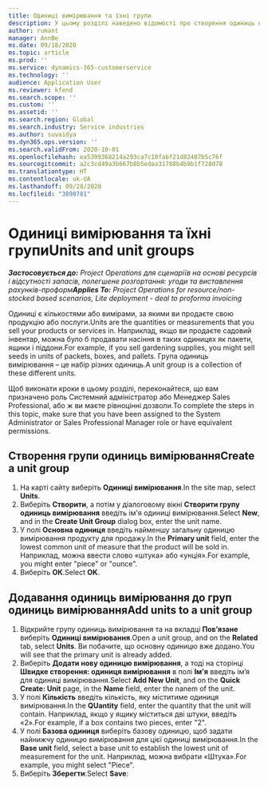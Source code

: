 ```yaml
---
title: Одиниці вимірювання та їхні групи
description: У цьому розділі наведено відомості про створення одиниць вимірювання та груп одиниць вимірювання в Dynamics 365 Project Operations.
author: rumant
manager: AnnBe
ms.date: 09/18/2020
ms.topic: article
ms.prod: ''
ms.service: dynamics-365-customerservice
ms.technology: ''
audience: Application User
ms.reviewer: kfend
ms.search.scope: ''
ms.custom: ''
ms.assetid: ''
ms.search.region: Global
ms.search.industry: Service industries
ms.author: suvaidya
ms.dyn365.ops.version: ''
ms.search.validFrom: 2020-10-01
ms.openlocfilehash: ea5399368214a293ca7c10fabf21d82407b5c76f
ms.sourcegitcommit: a2c3cd49a3b667b8b5edaa31788b4b9b1f728d78
ms.translationtype: HT
ms.contentlocale: uk-UA
ms.lasthandoff: 09/28/2020
ms.locfileid: "3898781"
---
```

# <a name="units-and-unit-groups"></a><span data-ttu-id="07e3a-103">Одиниці вимірювання та їхні групи</span><span class="sxs-lookup"><span data-stu-id="07e3a-103">Units and unit groups</span></span>

<span data-ttu-id="07e3a-104">_**Застосовується до:** Project Operations для сценаріїв на основі ресурсів і відсутності запасів, полегшене розгортання: угоди та виставлення рахунків-проформ_</span><span class="sxs-lookup"><span data-stu-id="07e3a-104">_**Applies To:** Project Operations for resource/non-stocked based scenarios, Lite deployment - deal to proforma invoicing_</span></span>

<span data-ttu-id="07e3a-105">Одиниці є кількостями або вимірами, за якими ви продаєте свою продукцію або послуги.</span><span class="sxs-lookup"><span data-stu-id="07e3a-105">Units are the quantities or measurements that you sell your products or services in.</span></span> <span data-ttu-id="07e3a-106">Наприклад, якщо ви продаєте садовий інвентар, можна було б продавати насіння в таких одиницях як пакети, ящики і піддони.</span><span class="sxs-lookup"><span data-stu-id="07e3a-106">For example, if you sell gardening supplies, you might sell seeds in units of packets, boxes, and pallets.</span></span> <span data-ttu-id="07e3a-107">Група одиниць вимірювання – це набір різних одиниць.</span><span class="sxs-lookup"><span data-stu-id="07e3a-107">A unit group is a collection of these different units.</span></span>

<span data-ttu-id="07e3a-108">Щоб виконати кроки в цьому розділі, переконайтеся, що вам призначено роль Системний адміністратор або Менеджер Sales Professional, або ж ви маєте рівноцінні дозволи.</span><span class="sxs-lookup"><span data-stu-id="07e3a-108">To complete the steps in this topic, make sure that you have been assigned to the System Administrator or Sales Professional Manager role or have equivalent permissions.</span></span>

## <a name="create-a-unit-group"></a><span data-ttu-id="07e3a-109">Створення групи одиниць вимірювання</span><span class="sxs-lookup"><span data-stu-id="07e3a-109">Create a unit group</span></span>

1. <span data-ttu-id="07e3a-110">На карті сайту виберіть **Одиниці вимірювання**.</span><span class="sxs-lookup"><span data-stu-id="07e3a-110">In the site map, select **Units**.</span></span>
2. <span data-ttu-id="07e3a-111">Виберіть **Створити**, а потім у діалоговому вікні **Створити групу одиниць вимірювання** введіть ім'я одиниці вимірювання.</span><span class="sxs-lookup"><span data-stu-id="07e3a-111">Select **New**, and in the **Create Unit Group** dialog box, enter the unit name.</span></span>
3. <span data-ttu-id="07e3a-112">У полі **Основна одиниця** введіть найменшу загальну одиницю вимірювання продукту для продажу.</span><span class="sxs-lookup"><span data-stu-id="07e3a-112">In the **Primary unit** field, enter the lowest common unit of measure that the product will be sold in.</span></span> <span data-ttu-id="07e3a-113">Наприклад, можна ввести слово «штука» або «унція».</span><span class="sxs-lookup"><span data-stu-id="07e3a-113">For example, you might enter "piece" or "ounce".</span></span>
4. <span data-ttu-id="07e3a-114">Виберіть **ОК**.</span><span class="sxs-lookup"><span data-stu-id="07e3a-114">Select **OK**.</span></span>

## <a name="add-units-to-a-unit-group"></a><span data-ttu-id="07e3a-115">Додавання одиниць вимірювання до груп одиниць вимірювання</span><span class="sxs-lookup"><span data-stu-id="07e3a-115">Add units to a unit group</span></span>

1. <span data-ttu-id="07e3a-116">Відкрийте групу одиниць вимірювання та на вкладці **Пов’язане** виберіть **Одиниці вимірювання**.</span><span class="sxs-lookup"><span data-stu-id="07e3a-116">Open a unit group, and on the **Related** tab, select **Units**.</span></span> <span data-ttu-id="07e3a-117">Ви побачите, що основну одиницю вже додано.</span><span class="sxs-lookup"><span data-stu-id="07e3a-117">You will see that the primary unit is already added.</span></span>
2. <span data-ttu-id="07e3a-118">Виберіть **Додати нову одиницю вимірювання**, а тоді на сторінці **Швидке створення: одиниця вимірювання** в полі **Ім'я** введіть ім’я для одиниці вимірювання.</span><span class="sxs-lookup"><span data-stu-id="07e3a-118">Select **Add New Unit**, and on the **Quick Create: Unit** page, in the **Name** field, enter the nanem of the unit.</span></span>
3. <span data-ttu-id="07e3a-119">У полі **Кількість** введіть кількість, яку міститиме одиниця вимірювання.</span><span class="sxs-lookup"><span data-stu-id="07e3a-119">In the **QUantity** field, enter the quantity that the unit will contain.</span></span> <span data-ttu-id="07e3a-120">Наприклад, якщо у ящику міститься дві штуки, введіть «2».</span><span class="sxs-lookup"><span data-stu-id="07e3a-120">For example, if a box contains two pieces, enter "2".</span></span> 
4. <span data-ttu-id="07e3a-121">У полі **Базова одиниця** виберіть базову одиницю, щоб задати найнижчу одиницю вимірювання для цієї одиниці вимірювання.</span><span class="sxs-lookup"><span data-stu-id="07e3a-121">In the **Base unit** field, select a base unit to establish the lowest unit of measurement for the unit.</span></span> <span data-ttu-id="07e3a-122">Наприклад, можна вибрати «Штука».</span><span class="sxs-lookup"><span data-stu-id="07e3a-122">For example, you might select "Piece".</span></span>
5. <span data-ttu-id="07e3a-123">Виберіть **Зберегти**:</span><span class="sxs-lookup"><span data-stu-id="07e3a-123">Select **Save**:</span></span>
